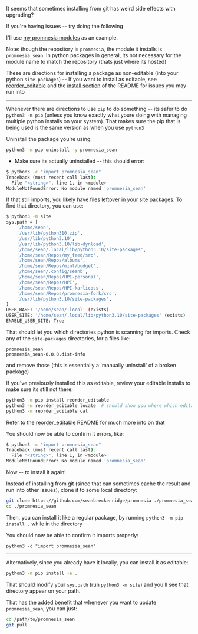 It seems that sometimes installing from git has weird side effects with upgrading?

If you're having issues -- try doing the following

I'll use [my promnesia modules](https://github.com/seanbreckenridge/promnesia) as an example.

Note: though the repository is `promnesia`, the module it installs is `promnesia_sean`. In python packages in general, its not necessary for the module name to match the repository (thats just where its hosted)

These are directions for installing a package as non-editable (into your python `site-packages`) -- If you want to install as editable, see [reorder_editable](https://github.com/seanbreckenridge/reorder_editable) and the [install section](https://github.com/seanbreckenridge/HPI#install) of the README for issues you may run into

---

Whenever there are directions to use `pip` to do something -- its safer to do `python3 -m pip` (unless you know exactly what youre doing with managing multiple python installs on your system). That makes sure the pip that is being used is the same version as when you use `python3`

Uninstall the package you're using:

```bash
python3 -m pip uninstall -y promnesia_sean
```

- Make sure its actually uninstalled -- this should error:

```bash
$ python3 -c "import promnesia_sean"
Traceback (most recent call last):
  File "<string>", line 1, in <module>
ModuleNotFoundError: No module named 'promnesia_sean'
```

If that still imports, you likely have files leftover in your site packages. To find that directory, you can use:

```bash
$ python3 -m site
sys.path = [
    '/home/sean',
    '/usr/lib/python310.zip',
    '/usr/lib/python3.10',
    '/usr/lib/python3.10/lib-dynload',
    '/home/sean/.local/lib/python3.10/site-packages',
    '/home/sean/Repos/my_feed/src',
    '/home/sean/Repos/albums',
    '/home/sean/Repos/mint/budget',
    '/home/sean/.config/seanb',
    '/home/sean/Repos/HPI-personal',
    '/home/sean/Repos/HPI',
    '/home/sean/Repos/HPI-karlicoss',
    '/home/sean/Repos/promnesia-fork/src',
    '/usr/lib/python3.10/site-packages',
]
USER_BASE: '/home/sean/.local' (exists)
USER_SITE: '/home/sean/.local/lib/python3.10/site-packages' (exists)
ENABLE_USER_SITE: True
```

That should let you which directories python is scanning for imports. Check any of the `site-packages` directories, for a files like:

```
promnesia_sean
promnesia_sean-0.0.0.dist-info
```

and remove those (this is essentially a 'manually uninstall' of a broken package)

If you've previously installed this as editable, review your editable installs to make sure its still not there:

```bash
python3 -m pip install reorder_editable
python3 -m reorder_editable locate  # should show you where which editable installs are placing .egg-link files
python3 -m reorder_editable cat
```

Refer to the [reorder_editable](https://github.com/seanbreckenridge/reorder_editable) README for much more info on that

You should now be able to confirm it errors, like:

```bash
$ python3 -c "import promnesia_sean"
Traceback (most recent call last):
  File "<string>", line 1, in <module>
ModuleNotFoundError: No module named 'promnesia_sean'
```

Now -- to install it again!

Instead of installing from git (since that can sometimes cache the result and run into other issues), clone it to some local directory:

```bash
git clone https://github.com/seanbreckenridge/promnesia ./promnesia_sean
cd ./promnesia_sean
```

Then, you can install it like a regular package, by running `python3 -m pip install .` while in the directory

You should now be able to confirm it imports properly:

```python3
python3 -c "import promnesia_sean"
```

---

Alternatively, since you already have it locally, you can install it as editable:

```bash
python3 -m pip install -e .
```

That should modify your `sys.path` (run `python3 -m site`) and you'll see that directory appear on your path.

That has the added benefit that whenever you want to update `promnesia_sean`, you can just:

```bash
cd /path/to/promnesia_sean
git pull
```
